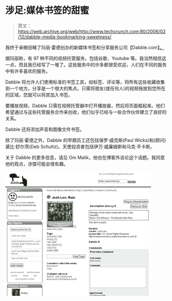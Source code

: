 # 涉足:媒体书签的甜蜜

> 原文：<https://web.archive.org/web/http://www.techcrunch.com:80/2006/02/12/dabble-media-bookmarking-sweetness/>

我终于亲眼目睹了玛丽·霍德创办的新媒体书签和分享服务公司【Dabble.com】[。](https://web.archive.org/web/20220815064227/http://www.dabble.com/)

据玛丽称，有 97 种不同的视频托管服务，包括谷歌、Youtube 等。我当然相信这一点，而且我已经写了一堆了。这些服务中的许多都很受欢迎，人们在不同的服务中有许多喜欢的服务。

Dabble 将允许人们使用标准的书签工具，如标签、评论等，将所有这些收藏收集到一个地方。分享是一个很大的焦点。只需将朋友(或任何人)的视频拖放到您所在的区域，您就可以将其加入书签。

要播放视频，Dabble 只需在视频托管器中打开播放器，然后将页面框起来。他们希望通过与这些托管服务合作来创收，他们似乎已经与一些合作伙伴建立了良好的关系。

Dabble 还将添加声音和图像文件书签。

除了玛丽·霍德之外，Dabble 的早期员工还包括保罗·威克斯(Paul Wicks)和(顾问)黛比·舒尔茨(Deb Schultz)。天使投资者包括伊万·威廉姆斯和马克·平卡斯。

关于 Dabble 的更多信息，请见 Om Malik，他也在博客外谈论这个话题。我同意他的观点，涉猎可能会很有趣。

![](img/57a30689636cb9c0358aad2662fc9615.png)
